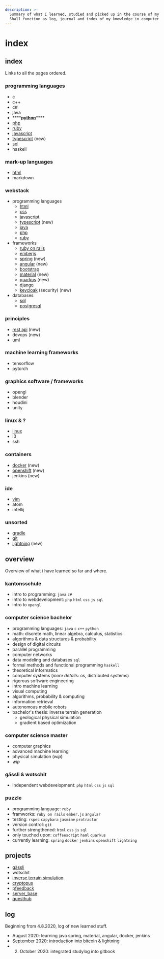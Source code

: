 ```yaml
---
description: >-
  Summary of what I learned, studied and picked up in the course of my life.
  Shall function as log, journal and index of my knowledge in computer science.
---
```


# index

## index

Links to all the pages ordered.

### programming languages

* c
* c++
* c\#
* java
* \*\*\*\*[**python**](content/technologies/interpreted-languages/python.md)\*\*\*\*
* [php](content/technologies/interpreted-languages/php.md)
* [ruby](content/technologies/interpreted-languages/ruby.md)
* [javascript](content/technologies/interpreted-languages/javascript.md)
* [typescript](content/technologies/interpreted-languages/typescript.md) \(new\)
* [sql](content/technologies/databases/sql.md)
* haskell

### mark-up languages

* [html](https://github.com/lucashabersaat/studylog/tree/fa64675b3c1fc8e3cf84f60154380b64723eca0e/technologies/html.md)
* markdown

### webstack

* programming languages
  * [html](https://github.com/lucashabersaat/studylog/tree/fa64675b3c1fc8e3cf84f60154380b64723eca0e/technologies/html.md)
  * [css](content/technologies/css.md)
  * [javascript](content/technologies/interpreted-languages/javascript.md)
  * [typescript](content/technologies/interpreted-languages/typescript.md) \(new\)
  * [java](https://github.com/lucashabersaat/studylog/tree/fa64675b3c1fc8e3cf84f60154380b64723eca0e/technologies/java.md)
  * [php](content/technologies/interpreted-languages/php.md)
  * [ruby](content/technologies/interpreted-languages/ruby.md)
* frameworks
  * [ruby on rails](content/technologies/web-frameworks/ruby_on_rails.md)
  * [emberjs](content/technologies/web-frameworks/emberjs.md)
  * [spring](content/technologies/web-frameworks/spring.md) \(new\)
  * [angular](content/technologies/web-frameworks/angular.md) \(new\)
  * [bootstrap](content/technologies/bootstrap.md)
  * [material](https://github.com/lucashabersaat/studylog/tree/fa64675b3c1fc8e3cf84f60154380b64723eca0e/material.md) \(new\)
  * [quarkus](https://github.com/lucashabersaat/studylog/tree/fa64675b3c1fc8e3cf84f60154380b64723eca0e/technilogies/quarkus.md) \(new\)
  * [django](content/technologies/web-frameworks/django.md)
  * [keycloak](content/technologies/web-frameworks/keycloak.md) \(security\) \(new\)
* databases
  * [sql](content/technologies/databases/sql.md)
  * [postgresql](content/technologies/databases/postgresql.md)

### principles

* [rest api](content/technologies/web-frameworks/rest_api.md) \(new\)
* devops \(new\)
* uml

### machine learning frameworks

* tensorflow
* pytorch

### graphics software / frameworks

* opengl
* blender
* houdini
* unity

### linux & ?

* [linux](content/technologies/linux.md)
* i3
* ssh

### containers

* [docker](https://github.com/lucashabersaat/studylog/tree/fa64675b3c1fc8e3cf84f60154380b64723eca0e/docker.md) \(new\)
* [openshift](https://github.com/lucashabersaat/studylog/tree/fa64675b3c1fc8e3cf84f60154380b64723eca0e/openshift.md) \(new\)
* jenkins \(new\)

### ide

* [vim](content/technologies/vim.md)
* atom
* intellij

### unsorted

* [gradle](content/technologies/gradle.md)
* [git](content/technologies/devops/git-1.md)
* [lightning](content/technologies/lightning.md) \(new\)

## overview

Overview of what i have learned so far and where.

### kantonsschule

* intro to programming: `java` `c#`
* intro to webdevelopment: `php` `html` `css` `js` `sql`
* intro to `opengl`

### computer science bachelor

* programming languages: `java` `c` `c++` `python`
* math: discrete math, linear algebra, calculus, statistics
* algorithms & data structures & probability
* design of digital circuits
* parallel programming
* computer networks
* data modeling and databases `sql`
* formal methods and functional programming `haskell`
* theoretical informatics
* computer systems \(_more details_: os, distributed systems\)
* rigorous software engineering
* intro machine learning
* visual computing
* algorithms, probability & computing
* information retrieval
* autonomous mobile robots
* bachelor's thesis: inverse terrain generation
  * geological physical simulation
  * gradient based optimization

### computer science master

* computer graphics
* advanced machine learning
* physical simulation \(_wip_\)
* _wip_

### gässli & wotschit

* independent webdevelopment: `php` `html` `css` `js` `sql`

### puzzle

* programming language: `ruby`
* framworks: `ruby on rails` `ember.js` `angular`
* testing: `rspec` `capybara` `jasmine` `protractor`
* version control: `git`
* further strengthened: `html` `css` `js` `sql`
* only touched upon: `coffeescript` `haml` `quarkus`
* currently learning: `spring` `docker` `jenkins` `openshift` `lightning`

## projects

* [gässli](content/projects/gaessli.md)
* wotschit
* [inverse terrain simulation](content/projects/inverse-terrain-simulation/)
* [cryptopus](content/projects/cryptopus.md)
* [pfeedback](content/projects/pfeedback.md)
* [server\_base](content/projects/server_base.md)
* [questhub](content/projects/questhub.md)

## log

Beginning from 4.8.2020, log of new learned stuff.

* August 2020: learning java spring, material, angular, docker, jenkins
* September 2020: introduction into bitcoin & lightning
* 2. October 2020: integrated studylog into gitbook

